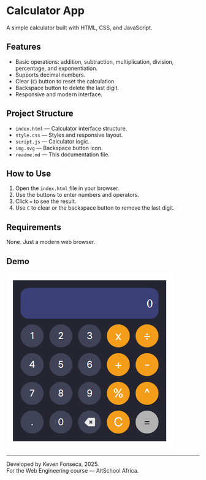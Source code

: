 # Calculator App

A simple calculator built with HTML, CSS, and JavaScript.

## Features

- Basic operations: addition, subtraction, multiplication, division, percentage, and exponentiation.
- Supports decimal numbers.
- Clear (`C`) button to reset the calculation.
- Backspace button to delete the last digit.
- Responsive and modern interface.

## Project Structure

- `index.html` — Calculator interface structure.
- `style.css` — Styles and responsive layout.
- `script.js` — Calculator logic.
- `img.svg` — Backspace button icon.
- `readme.md` — This documentation file.

## How to Use

1. Open the `index.html` file in your browser.
2. Use the buttons to enter numbers and operators.
3. Click `=` to see the result.
4. Use `C` to clear or the backspace button to remove the last digit.

## Requirements

None. Just a modern web browser.

## Demo

![Calculator Interface](calculator_interface.png)

---

Developed by Keven Fonseca, 2025.  
For the Web Engineering course — AltSchool Africa.